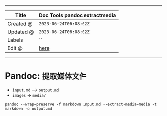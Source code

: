 -----

| Title     | Doc Tools pandoc extractmedia                        |
| --------- | ---------------------------------------------------- |
| Created @ | `2023-06-24T06:08:02Z`                               |
| Updated @ | `2023-06-24T06:08:02Z`                               |
| Labels    | \`\`                                                 |
| Edit @    | [here](https://github.com/junxnone/xwiki/issues/270) |

-----

# Pandoc: `提取媒体文件`

  - `input.md` --\> `output.md`
  - `images` -\> `media/`

<!-- end list -->

    pandoc --wrap=preserve -f markdown input.md --extract-media=media -t markdown -o output.md
